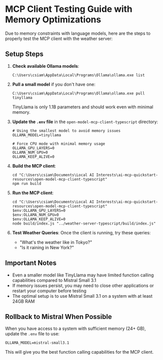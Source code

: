 # MCP Client Testing Guide with Memory Optimizations

Due to memory constraints with language models, here are the steps to properly test the MCP client with the weather server:

## Setup Steps

1. **Check available Ollama models**:
   ```
   C:\Users\csiam\AppData\Local\Programs\Ollama\ollama.exe list
   ```

2. **Pull a small model** if you don't have one:
   ```
   C:\Users\csiam\AppData\Local\Programs\Ollama\ollama.exe pull tinyllama
   ```
   TinyLlama is only 1.1B parameters and should work even with minimal memory.

3. **Update the `.env` file** in the `open-model-mcp-client-typescript` directory:
   ```
   # Using the smallest model to avoid memory issues
   OLLAMA_MODEL=tinyllama
   
   # Force CPU mode with minimal memory usage
   OLLAMA_GPU_LAYERS=0
   OLLAMA_NUM_GPU=0
   OLLAMA_KEEP_ALIVE=0
   ```

4. **Build the MCP client**:
   ```
   cd "C:\Users\csiam\Documents\Local AI Interests\ai-mcp-quickstart-resources\open-model-mcp-client-typescript"
   npm run build
   ```

5. **Run the MCP client**:
   ```
   cd "C:\Users\csiam\Documents\Local AI Interests\ai-mcp-quickstart-resources\open-model-mcp-client-typescript"
   $env:OLLAMA_GPU_LAYERS=0
   $env:OLLAMA_NUM_GPU=0
   $env:OLLAMA_KEEP_ALIVE=0
   node build/index.js "../weather-server-typescript/build/index.js"
   ```

6. **Test Weather Queries**:
   Once the client is running, try these queries:
   - "What's the weather like in Tokyo?"
   - "Is it raining in New York?" 

## Important Notes

- Even a smaller model like TinyLlama may have limited function calling capabilities compared to Mistral Small 3.1
- If memory issues persist, you may need to close other applications or restart your computer before testing
- The optimal setup is to use Mistral Small 3.1 on a system with at least 24GB RAM

## Rollback to Mistral When Possible

When you have access to a system with sufficient memory (24+ GB), update the `.env` file to use:
```
OLLAMA_MODEL=mistral-small3.1
```

This will give you the best function calling capabilities for the MCP client.
